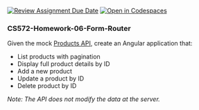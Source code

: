 [![Review Assignment Due Date](https://classroom.github.com/assets/deadline-readme-button-22041afd0340ce965d47ae6ef1cefeee28c7c493a6346c4f15d667ab976d596c.svg)](https://classroom.github.com/a/ARh1Ad3z)
[![Open in Codespaces](https://classroom.github.com/assets/launch-codespace-2972f46106e565e64193e422d61a12cf1da4916b45550586e14ef0a7c637dd04.svg)](https://classroom.github.com/open-in-codespaces?assignment_repo_id=17434809)
### CS572-Homework-06-Form-Router
Given the mock [Products API](https://dummyjson.com/docs/products), create an Angular application that:
* List products with pagination
* Display full product details by ID
* Add a new product
* Update a product by ID
* Delete product by ID

*Note: The API does not modify the data at the server.*

